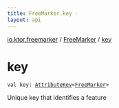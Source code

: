 ```yaml
---
title: FreeMarker.key - 
layout: api
---
```


<div class='api-docs-breadcrumbs'><a href="../index.html">io.ktor.freemarker</a> / <a href="index.html">FreeMarker</a> / <a href="./key.html">key</a></div>

# key

<div class="signature"><code><span class="keyword">val </span><span class="identifier">key</span><span class="symbol">: </span><a href="../../io.ktor.util/-attribute-key/index.html"><span class="identifier">AttributeKey</span></a><span class="symbol">&lt;</span><a href="index.html"><span class="identifier">FreeMarker</span></a><span class="symbol">&gt;</span></code></div>

Unique key that identifies a feature

